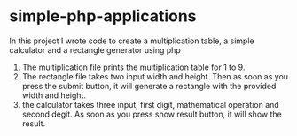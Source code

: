 # simple-php-applications
In this project I wrote code to create a multiplication table, a simple calculator and a rectangle generator using php

1. The multiplication file prints the multiplication table for 1 to 9.
2. The rectangle file takes two input width and height. Then as soon as you press the submit button, it will generate a rectangle with the provided width and height.
3. the calculator takes three input, first digit, mathematical operation and second degit. As soon as you press show result button, it will show the result.
